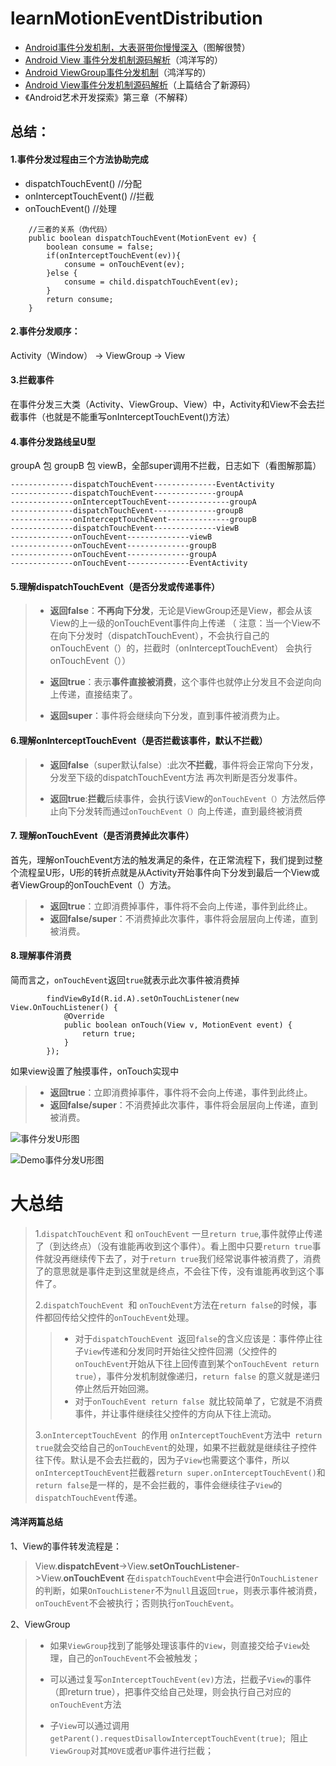 # learnMotionEventDistribution
+ [Android事件分发机制，大表哥带你慢慢深入](https://www.jianshu.com/p/fc0590afb1bf)（图解很赞）
+ [Android View 事件分发机制源码解析](https://blog.csdn.net/lmj623565791/article/details/38960443)（鸿洋写的）
+ [Android ViewGroup事件分发机制](https://blog.csdn.net/lmj623565791/article/details/39102591)（鸿洋写的）
+ [Android View事件分发机制源码解析](https://www.jianshu.com/p/1bb072e0d35a)（上篇结合了新源码）
+ 《Android艺术开发探索》第三章（不解释）


## 总结：
#### 1.事件分发过程由三个方法协助完成
+ dispatchTouchEvent()       //分配
+ onInterceptTouchEvent()  //拦截
+ onTouchEvent()                //处理

````
    //三者的关系（伪代码）
    public boolean dispatchTouchEvent(MotionEvent ev) {
        boolean consume = false;
        if(onInterceptTouchEvent(ev)){
            consume = onTouchEvent(ev);
        }else {
            consume = child.dispatchTouchEvent(ev);
        }
        return consume;
    }
````

#### 2.事件分发顺序：
Activity（Window） -> ViewGroup -> View

#### 3.拦截事件
在事件分发三大类（Activity、ViewGroup、View）中，Activity和View不会去拦截事件（也就是不能重写onInterceptTouchEvent()方法）

#### 4.事件分发路线呈U型
groupA  包 groupB 包 viewB，全部super调用不拦截，日志如下（看图解那篇）
````
--------------dispatchTouchEvent--------------EventActivity
--------------dispatchTouchEvent--------------groupA
--------------onInterceptTouchEvent--------------groupA
--------------dispatchTouchEvent--------------groupB
--------------onInterceptTouchEvent--------------groupB
--------------dispatchTouchEvent--------------viewB
--------------onTouchEvent--------------viewB
--------------onTouchEvent--------------groupB
--------------onTouchEvent--------------groupA
--------------onTouchEvent--------------EventActivity
````
#### 5.理解dispatchTouchEvent（是否分发或传递事件）
>+  **返回false**：**不再向下分发**，无论是ViewGroup还是View，都会从该View的上一级的onTouchEvent事件向上传递
（ 注意：当一个View不在向下分发时（dispatchTouchEvent），不会执行自己的onTouchEvent（）的，拦截时（onInterceptTouchEvent） 会执行onTouchEvent（））
>
>+ **返回true**：表示**事件直接被消费**，这个事件也就停止分发且不会逆向向上传递，直接结束了。
>
>+ **返回super**：事件将会继续向下分发，直到事件被消费为止。

#### 6.理解onInterceptTouchEvent（是否拦截该事件，默认不拦截）
>+ **返回false**（super默认false）:此次**不拦截**，事件将会正常向下分发，分发至下级的dispatchTouchEvent方法 再次判断是否分发事件。
> 
>+ **返回true**:**拦截**后续事件，会执行该View的`onTouchEvent（）`方法然后停止向下分发转而通过`onTouchEvent（）`向上传递，直到最终被消费

#### 7. 理解onTouchEvent（是否消费掉此次事件）
首先，理解onTouchEvent方法的触发满足的条件，在正常流程下，我们提到过整个流程呈U形，U形的转折点就是从Activity开始事件向下分发到最后一个View或者ViewGroup的onTouchEvent（）方法。
>+ **返回true**：立即消费掉事件，事件将不会向上传递，事件到此终止。
>+ **返回false/super**：不消费掉此次事件，事件将会层层向上传递，直到被消费。

#### 8.理解事件消费
简而言之，`onTouchEvent`返回`true`就表示此次事件被消费掉

````
        findViewById(R.id.A).setOnTouchListener(new View.OnTouchListener() {
            @Override
            public boolean onTouch(View v, MotionEvent event) {
                return true;
            }
        });
````
如果view设置了触摸事件，onTouch实现中
>+ **返回true**：立即消费掉事件，事件将不会向上传递，事件到此终止。
>+ **返回false/super**：不消费掉此次事件，事件将会层层向上传递，直到被消费。


![事件分发U形图](https://upload-images.jianshu.io/upload_images/1767630-25c6e07c2d1439a0.png?imageMogr2/auto-orient/strip%7CimageView2/2/w/1240)

![Demo事件分发U形图](https://upload-images.jianshu.io/upload_images/1767630-307e7cacec537692.png?imageMogr2/auto-orient/strip%7CimageView2/2/w/1240)

# 大总结
> 1.`dispatchTouchEvent` 和 `onTouchEvent` 一旦`return true`,事件就停止传递了（到达终点）（没有谁能再收到这个事件）。看上图中只要`return true`事件就没再继续传下去了，对于`return true`我们经常说事件被消费了，消费了的意思就是事件走到这里就是终点，不会往下传，没有谁能再收到这个事件了。
>
>2.`dispatchTouchEvent `和 `onTouchEvent`方法在`return false`的时候，事件都回传给父控件的`onTouchEvent`处理。
> 
>> + 对于`dispatchTouchEvent `返回` false `的含义应该是：事件停止往子`View`传递和分发同时开始往父控件回溯（父控件的`onTouchEvent`开始从下往上回传直到某个`onTouchEvent return true`），事件分发机制就像递归，`return false` 的意义就是递归停止然后开始回溯。
>>+ 对于`onTouchEvent return false `就比较简单了，它就是不消费事件，并让事件继续往父控件的方向从下往上流动。
> 
> 3.`onInterceptTouchEvent `的作用
> `onInterceptTouchEvent`方法中` return true`就会交给自己的`onTouchEvent`的处理，如果不拦截就是继续往子控件往下传。默认是不会去拦截的，因为子`View`也需要这个事件，所以`onInterceptTouchEvent`拦截器`return super.onInterceptTouchEvent()`和`return false`是一样的，是不会拦截的，事件会继续往子`View`的`dispatchTouchEvent`传递。

#### 鸿洋两篇总结

1、View的事件转发流程是：
> View.**dispatchEvent**->View.**setOnTouchListener**->View.**onTouchEvent**
在`dispatchTouchEvent`中会进行`OnTouchListener`的判断，如果`OnTouchListener`不为`null`且返回`true`，则表示事件被消费，`onTouchEvent`不会被执行；否则执行`onTouchEvent`。

2、ViewGroup
>+ 如果`ViewGroup`找到了能够处理该事件的`View`，则直接交给子`View`处理，自己的`onTouchEvent`不会被触发；
>
>+ 可以通过复写`onInterceptTouchEvent(ev)`方法，拦截子`View`的事件（即return true），把事件交给自己处理，则会执行自己对应的`onTouchEvent`方法
>
>+ 子`View`可以通过调用`getParent().requestDisallowInterceptTouchEvent(true)`;  阻止`ViewGroup`对其`MOVE`或者`UP`事件进行拦截；



